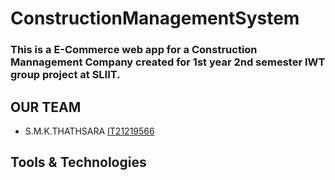 # ConstructionManagementSystem
### This is a E-Commerce web app for a Construction Mannagement Company created for 1st year 2nd semester IWT group project at SLIIT.

## OUR TEAM
- S.M.K.THATHSARA       [IT21219566](https://github.com/IT21219566)

## Tools & Technologies
<p align="left">
<img src=""/>
</p>
